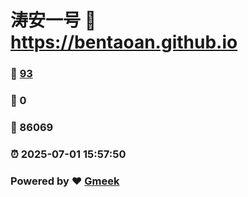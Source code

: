 # 涛安一号 :link: https://bentaoan.github.io 
### :page_facing_up: [93](https://bentaoan.github.io/tag.html) 
### :speech_balloon: 0 
### :hibiscus: 86069 
### :alarm_clock: 2025-07-01 15:57:50 
### Powered by :heart: [Gmeek](https://github.com/Meekdai/Gmeek)
